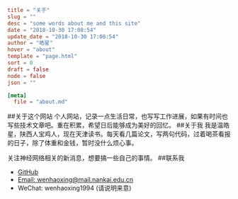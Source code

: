 ```toml
title = "关于"
slug = ""
desc = "some words about me and this site"
date = "2018-10-30 17:08:54"
update_date = "2018-10-30 17:08:54"
author = "皓星"
hover = "about"
template = "page.html"
sort = 0
draft = false
node = false
json = ""

[meta]
  file = "about.md"
```

##关于这个网站
个人网站，记录一点生活日常，也写写工作进展，如果有时间也写些技术文章吧。重在积累，希望日后能够成为美好的回忆。
##关于我
我是温皓星，陕西人宝鸡人，现在天津读书。每天看几篇论文，写两句代码，过着喝茶看报的日子，除了体重和金钱，暂时没什么烦心事。

关注神经网络相关的新消息，想要搞一些自己的事情。
##联系我
- [GitHub](https://github.com/wenstar)
- [Email: wenhaoxing@mail.nankai.edu.cn](mailto:wenhaoxing@mail.nankai.edu.cn)
- WeChat: wenhaoxing1994 (请说明来意)